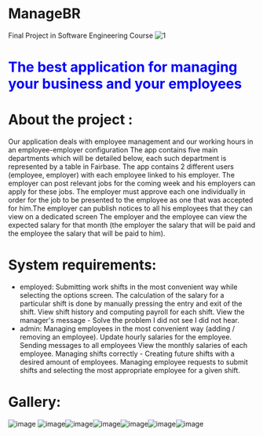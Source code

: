 # ManageBR
Final Project in Software Engineering Course 
![1](https://user-images.githubusercontent.com/73976733/148701347-bdf26207-b23a-4231-bbb5-303cd2492622.gif)
# <span style="color: blue"> The best application for managing your business and your employees </span>
# About the project :
Our application deals with employee management and our working hours in an employee-employer configuration
The app contains five main departments which will be detailed below, each such department is represented by a table in Fairbase. The app contains 2 different users (employee, employer) with each employee linked to his employer. The employer can post relevant jobs for the coming week and his employers can apply for these jobs. The employer must approve each one individually in order for the job to be presented to the employee as one that was accepted for him.The employer can publish notices to all his employees that they can view on a dedicated screen
The employer and the employee can view the expected salary for that month (the employer the salary that will be paid and the employee the salary that will be paid to him).
# System requirements:
* employed:
Submitting work shifts in the most convenient way while selecting the options screen.
The calculation of the salary for a particular shift is done by manually pressing the entry and exit of the shift.
View shift history and computing payroll for each shift.
View the manager's message - Solve the problem I did not see I did not hear.
* admin:
Managing employees in the most convenient way (adding / removing an employee).
Update hourly salaries for the employee.
Sending messages to all employees
View the monthly salaries of each employee.
Managing shifts correctly -
Creating future shifts with a desired amount of employees.
Managing employee requests to submit shifts and selecting the most appropriate employee for a given shift.
# Gallery:
![image](https://user-images.githubusercontent.com/73976733/148701592-23b27063-a996-4e63-b508-f94f77021406.png) ![image](https://user-images.githubusercontent.com/73976733/148701600-953957bb-f821-4cf8-bb08-3603e633aa84.png)![image](https://user-images.githubusercontent.com/73976733/148701614-1c018f3f-98c6-4774-a7cc-69a4766eca18.png)![image](https://user-images.githubusercontent.com/73976733/148701620-6690d853-0f9e-4e3d-8f94-58a6bd293dca.png)![image](https://user-images.githubusercontent.com/73976733/148701626-e24db5b5-2b07-4197-b5a0-b307af8fa8de.png)![image](https://user-images.githubusercontent.com/73976733/148701636-6a408287-bf4b-4284-93a2-909fcb08b42f.png)![image](https://user-images.githubusercontent.com/73976733/148701640-eaad343a-47cc-4733-b6d7-8c7580434879.png)








